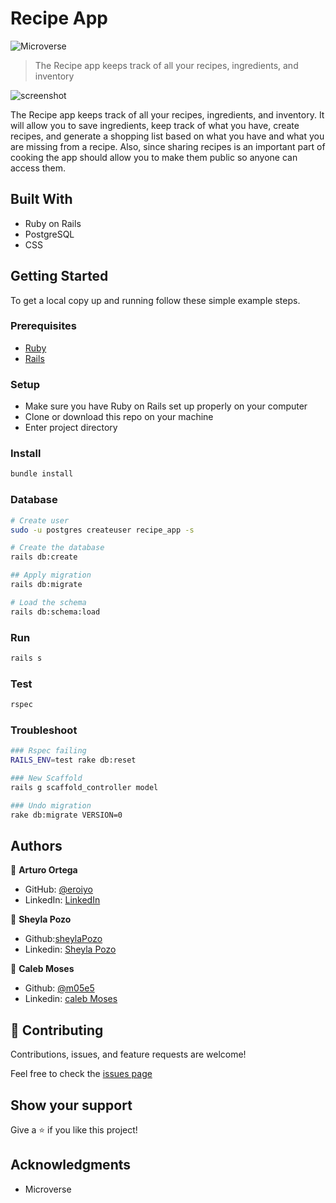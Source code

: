# Recipe App

![Microverse](https://img.shields.io/badge/Microverse-blueviolet)

> The Recipe app keeps track of all your recipes, ingredients, and inventory

![screenshot](https://user-images.githubusercontent.com/54015740/143592111-fb31f0f8-bb71-414e-afd0-b30eebb2d221.png)

The Recipe app keeps track of all your recipes, ingredients, and inventory. It will allow you to save ingredients, keep track of what you have, create recipes, and generate a shopping list based on what you have and what you are missing from a recipe. Also, since sharing recipes is an important part of cooking the app should allow you to make them public so anyone can access them.

## Built With

- Ruby on Rails
- PostgreSQL
- CSS

## Getting Started

To get a local copy up and running follow these simple example steps.

### Prerequisites

- [Ruby](https://www.ruby-lang.org/en/)
- [Rails](https://gorails.com/)

### Setup

- Make sure you have Ruby on Rails set up properly on your computer
- Clone or download this repo on your machine
- Enter project directory

### Install

```sh
bundle install
```

### Database

```sh
# Create user
sudo -u postgres createuser recipe_app -s

# Create the database
rails db:create

## Apply migration
rails db:migrate

# Load the schema
rails db:schema:load
```

### Run

```sh
rails s
```

### Test

```sh
rspec
```

### Troubleshoot

```sh
### Rspec failing
RAILS_ENV=test rake db:reset
```

```sh
### New Scaffold
rails g scaffold_controller model
```

```sh
### Undo migration
rake db:migrate VERSION=0
```

## Authors

👤 **Arturo Ortega**

- GitHub: [@eroiyo](https://github.com/eroiyo)
- LinkedIn: [LinkedIn](https://www.linkedin.com/in/carlos-arturo-ortega-guanipa/)

👤 **Sheyla Pozo**

- Github:[sheylaPozo](https://github.com/sheylaPozo)
- Linkedin: [Sheyla Pozo](https://www.linkedin.com/in/sheypozo/)

👤 **Caleb Moses**

- Github: [@m05e5](https://github.com/m05e5)
- Linkedin: [caleb Moses](https://www.linkedin.com/in/caleb-moses-0a1b531b9/)

## 🤝 Contributing

Contributions, issues, and feature requests are welcome!

Feel free to check the [issues page](https://github.com/eroiyo/Recipe-app/issues)

## Show your support

Give a ⭐️ if you like this project!

## Acknowledgments

- Microverse